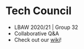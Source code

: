 # Tech Council

-   LBAW 2020/21 | Group 32
-   Collaborative Q&A
-   Check out our [wiki](https://git.fe.up.pt/lbaw/lbaw2021/lbaw2132/-/wikis/home)!
